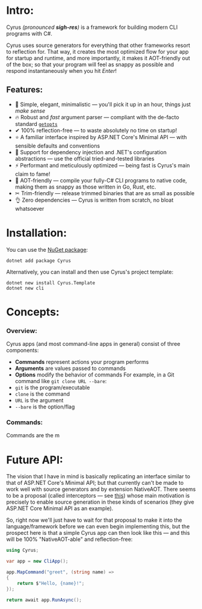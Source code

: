 # Intro:
Cyrus *(pronounced **sigh-res**)* is a framework for building modern CLI programs with C#.

Cyrus uses source generators for everything that other frameworks resort to reflection for. That way, it creates the most optimized flow for your app for startup and runtime, and more importantly, it makes it AOT-friendly out of the box; so that your program will feel as snappy as possible and respond instantaneously when you hit *Enter*!

## Features:
- 💎 Simple, elegant, minimalistic — you'll pick it up in an hour, things just _make sense_
- 🔥 Robust and *fast* argument parser — compliant with the de-facto standard [`getopts`](https://en.wikipedia.org/wiki/Getopts)
- ✔ 100% reflection-free — to waste absolutely no time on startup!
- ⭐ A familiar interface inspired by ASP.NET Core's Minimal API — with sensible defaults and conventions
- 💉 Support for dependency injection and .NET's configuration abstractions — use the official tried-and-tested libraries
- ⚡ Performant and meticulously optimized — being fast is Cyrus's main claim to fame!
- 💨 AOT-friendly — compile your fully-C# CLI programs to native code, making them as snappy as those written in Go, Rust, etc.
- ✂ Trim-friendly — release trimmed binaries that are as small as possible
- 👌 Zero dependencies — Cyrus is written from scratch, no bloat whatsoever

# Installation:

You can use the [NuGet package](https://www.nuget.org/packages/Cyrus/):
```shell
dotnet add package Cyrus
```

Alternatively, you can install and then use Cyrus's project template:
```
dotnet new install Cyrus.Template
dotnet new cli
```

# Concepts:

### Overview:
Cyrus apps (and most command-line apps in general) consist of three components:
- **Commands** represent actions your program performs
- **Arguments** are values passed to commands
- **Options** modify the behavior of commands
For example, in a Git command like `git clone URL --bare`:
- `git` is the program/executable
- `clone` is the command
- `URL` is the argument
- `--bare` is the option/flag

### Commands:
Commands are the m

# Future API:
The vision that I have in mind is basically replicating an interface similar to that of ASP.NET Core's Minimal API; but that currently can't be made to work well with source generators and by extension NativeAOT. There seems to be a proposal (called interceptors — see [this](https://github.com/dotnet/csharplang/issues/7009)) whose main motivation is precisely to enable source generation in these kinds of scenarios (they give ASP.NET Core Minimal API as an example).

So, right now we'll just have to wait for that proposal to make it into the language/framework before we can even begin implementing this, but the prospect here is that a simple Cyrus app can then look like this — and this will be 100% "NativeAOT-able" and reflection-free:

```csharp
using Cyrus;

var app = new CliApp();

app.MapCommand("greet", (string name) =>
{
    return $"Hello, {name}!";
});

return await app.RunAsync();
```
